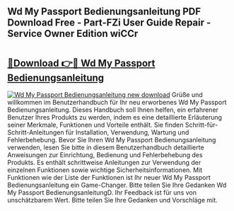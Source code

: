 ## Wd My Passport Bedienungsanleitung PDF Download Free - Part-FZi User Guide Repair - Service Owner Edition wiCCr

# <h2><a href="http://df1jxmm.blite.top/?on=Wd+My+Passport+Bedienungsanleitung">🔗Download 👉🔴 Wd My Passport Bedienungsanleitung</a></h2>

[![Wd My Passport Bedienungsanleitung new download](https://i.imgur.com/lujVjoI.png)](http://df1jxmm.blite.top/?on=Wd+My+Passport+Bedienungsanleitung)
Grüße und willkommen im Benutzerhandbuch für Ihr neu erworbenes Wd My Passport Bedienungsanleitung. Dieses Handbuch soll Ihnen helfen, ein erfahrener Benutzer Ihres Produkts zu werden, indem es eine detaillierte Erläuterung seiner Merkmale, Funktionen und Vorteile enthält. Sie finden Schritt-für-Schritt-Anleitungen für Installation, Verwendung, Wartung und Fehlerbehebung. Bevor Sie Ihren Wd My Passport Bedienungsanleitung verwenden, lesen Sie bitte in diesem Benutzerhandbuch detaillierte Anweisungen zur Einrichtung, Bedienung und Fehlerbehebung des Produkts. Es enthält schrittweise Anleitungen zur Verwendung der einzelnen Funktionen sowie wichtige Sicherheitsinformationen. Mit Funktionen wie der Liste der Funktionen ist Ihr neuer Wd My Passport Bedienungsanleitung ein Game-Changer. Bitte teilen Sie Ihre Gedanken Wd My Passport BedienungsanleitungD. Ihr Feedback ist für uns von unschätzbarem Wert. Bitte teilen Sie Ihre Gedanken und Vorschläge mit.
